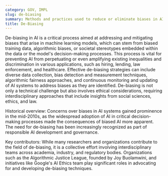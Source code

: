 ```yaml
---
category: GOV, IMPL
slug: de-biasing
summary: Methods and practices used to reduce or eliminate biases in AI systems, aiming to make the systems more fair, equitable, and representative of diverse populations.
title: De-Biasing
---
```


De-biasing in AI is a critical process aimed at addressing and mitigating biases that arise in machine learning models, which can stem from biased training data, algorithmic biases, or societal stereotypes embedded within the data or the model's decision-making processes. This process is vital for preventing AI from perpetuating or even amplifying existing inequalities and discrimination in various applications, such as hiring, lending, law enforcement, and healthcare. Effective de-biasing strategies can include diverse data collection, bias detection and measurement techniques, algorithmic fairness approaches, and continuous monitoring and updating of AI systems to address biases as they are identified. De-biasing is not only a technical challenge but also involves ethical considerations, requiring interdisciplinary approaches that include insights from social sciences, ethics, and law.

Historical overview: Concerns over biases in AI systems gained prominence in the mid-2010s, as the widespread adoption of AI in critical decision-making processes made the consequences of biased AI more apparent. The need for de-biasing has been increasingly recognized as part of responsible AI development and governance.

Key contributors: While many researchers and organizations contribute to the field of de-biasing, it is a collective effort involving interdisciplinary teams across academia, industry, and regulatory bodies. Organizations such as the Algorithmic Justice League, founded by Joy Buolamwini, and initiatives like Google's AI Ethics team play significant roles in advocating for and developing de-biasing techniques.